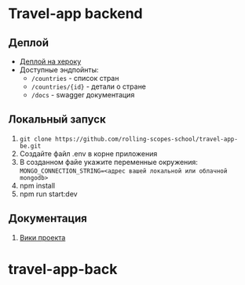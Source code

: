 # Travel-app backend

## Деплой
 - [Деплой на хероку](https://travel-app-demo.herokuapp.com)  
 - Доступные эндпойнты:
    - ```/countries``` - список стран
    - ```/countries/{id}``` - детали о стране
    - ```/docs``` - swagger документация
 

## Локальный запуск

1. ```git clone https://github.com/rolling-scopes-school/travel-app-be.git```
2. Создайте файл .env в корне приложения
3. В созданном файе укажите переменные окружения:  
```MONGO_CONNECTION_STRING=<адрес вашей локальной или облачной mongodb>```
4. npm install
5. npm run start:dev


## Документация

1. [Вики проекта](https://github.com/rolling-scopes-school/travel-app-be/wiki)
# travel-app-back

